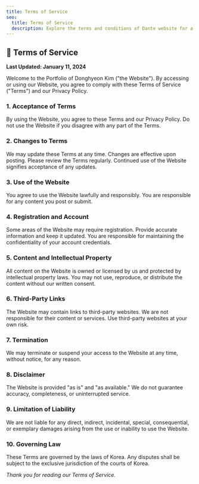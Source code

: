```yaml
---
title: Terms of Service
seo:
  title: Terms of Service
  description: Explore the terms and conditions of Dante website for a clear understanding of guidelines and responsibilities.
---
```

## 📜 Terms of Service

**Last Updated: January 11, 2024**

Welcome to the Portfolio of Donghyeon Kim ("the Website"). By accessing or using our Website, you agree to comply with these Terms of Service ("Terms") and our Privacy Policy.

### 1. Acceptance of Terms
By using the Website, you agree to these Terms and our Privacy Policy. Do not use the Website if you disagree with any part of the Terms.

### 2. Changes to Terms
We may update these Terms at any time. Changes are effective upon posting. Please review the Terms regularly. Continued use of the Website signifies acceptance of any updates.

### 3. Use of the Website
You agree to use the Website lawfully and responsibly. You are responsible for any content you post or submit.

### 4. Registration and Account
Some areas of the Website may require registration. Provide accurate information and keep it updated. You are responsible for maintaining the confidentiality of your account credentials.

### 5. Content and Intellectual Property
All content on the Website is owned or licensed by us and protected by intellectual property laws. You may not use, reproduce, or distribute the content without our written consent.

### 6. Third-Party Links
The Website may contain links to third-party websites. We are not responsible for their content or services. Use third-party websites at your own risk.

### 7. Termination
We may terminate or suspend your access to the Website at any time, without notice, for any reason.

### 8. Disclaimer
The Website is provided "as is" and "as available." We do not guarantee accuracy, completeness, or uninterrupted service.

### 9. Limitation of Liability
We are not liable for any direct, indirect, incidental, special, consequential, or exemplary damages arising from the use or inability to use the Website.

### 10. Governing Law
These Terms are governed by the laws of Korea. Any disputes shall be subject to the exclusive jurisdiction of the courts of Korea.

_Thank you for reading our Terms of Service._
